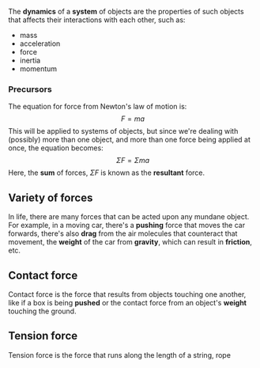 The **dynamics** of a **system** of objects are the properties of such objects that affects their interactions with each other, such as:
* mass
* acceleration
* force
* inertia
* momentum
### Precursors
The equation for force from Newton's law of motion is:
$$
F=ma
$$
This will be applied to systems of objects, but since we're dealing with (possibly) more than one object, and more than one force being applied at once, the equation becomes:
$$
\Sigma F = \Sigma ma
$$
Here, the **sum** of forces, $\Sigma F$ is known as the **resultant** force. 
## Variety of forces
In life, there are many forces that can be acted upon any mundane object. For example, in a moving car, there's a **pushing** force that moves the car forwards, there's also **drag** from the air molecules that counteract that movement, the **weight** of the car from **gravity**, which can result in **friction**, etc.
## Contact force
Contact force is the force that results from objects touching one another, like if a box is being **pushed** or the contact force from an object's **weight** touching the ground.
## Tension force
Tension force is the force that runs along the length of a string, rope